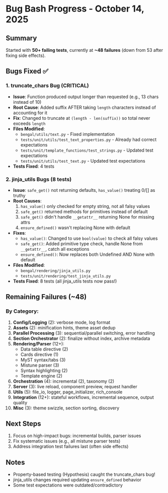 # Bug Bash Progress - October 14, 2025

## Summary
Started with **50+ failing tests**, currently at **~48 failures** (down from 53 after fixing side effects).

## Bugs Fixed ✅

### 1. **truncate_chars Bug** (CRITICAL)
- **Issue**: Function produced output longer than requested (e.g., 13 chars instead of 10)
- **Root Cause**: Added suffix AFTER taking `length` characters instead of accounting for it
- **Fix**: Changed to truncate at `(length - len(suffix))` so total never exceeds `length`
- **Files Modified**:
  - `bengal/utils/text.py` - Fixed implementation
  - `tests/unit/utils/test_text_properties.py` - Already had correct expectations
  - `tests/unit/template_functions/test_strings.py` - Updated test expectations
  - `tests/unit/utils/test_text.py` - Updated test expectations
- **Tests Fixed**: 4 tests

### 2. **jinja_utils Bugs** (8 tests)
- **Issue**: `safe_get()` not returning defaults, `has_value()` treating 0/[] as truthy
- **Root Causes**:
  1. `has_value()` only checked for empty string, not all falsy values
  2. `safe_get()` returned methods for primitives instead of default
  3. `safe_get()` didn't handle `__getattr__` returning None for missing attrs
  4. `ensure_defined()` wasn't replacing None with default
- **Fixes**:
  - `has_value()`: Changed to use `bool(value)` to check all falsy values
  - `safe_get()`: Added primitive type check, handle None from `__getattr__`, catch all exceptions
  - `ensure_defined()`: Now replaces both Undefined AND None with default
- **Files Modified**:
  - `bengal/rendering/jinja_utils.py`
  - `tests/unit/rendering/test_jinja_utils.py`
- **Tests Fixed**: 8 tests (all jinja_utils tests now pass!)

## Remaining Failures (~48)

### By Category:
1. **Config/Logging** (2): verbose mode, log format
2. **Assets** (2): minification hints, theme asset dedup
3. **Parallel Processing** (3): sequential/parallel switching, error handling
4. **Section Orchestrator** (2): finalize without index, archive metadata
5. **Rendering/Parser** (12+):
   - Data table directive (2)
   - Cards directive (1)
   - MyST syntax/tabs (3)
   - Mistune parser (3)
   - Syntax highlighting (2)
   - Template engine (2)
6. **Orchestration** (4): incremental (2), taxonomy (2)
7. **Server** (3): live reload, component preview, request handler
8. **Utils** (5): file_io, logger, page_initializer, rich_console
9. **Integration** (12+): stateful workflows, incremental sequence, output quality
10. **Misc** (3): theme swizzle, section sorting, discovery

## Next Steps
1. Focus on high-impact bugs: incremental builds, parser issues
2. Fix systematic issues (e.g., all mistune parser tests)
3. Address integration test failures last (often side effects)

## Notes
- Property-based testing (Hypothesis) caught the truncate_chars bug!
- jinja_utils changes required updating `ensure_defined` behavior
- Some test expectations were outdated/contradictory
